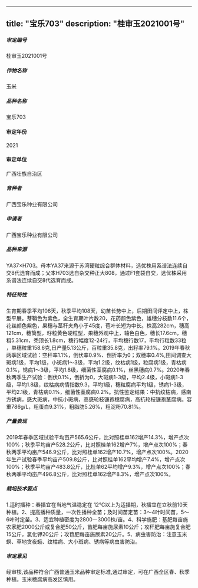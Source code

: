 
---
title: "宝乐703"
description: "桂审玉2021001号"
---
##### 审定编号 
桂审玉2021001号

##### 作物名称
玉米

##### 品种名称
宝乐703

#### 审定年份
2021	

#### 审定单位
广西壮族自治区

##### 育种者
广西宝乐种业有限公司

##### 申请者
广西宝乐种业有限公司

##### 品种来源
YA37×H703。母本YA37来源于苏湾硬粒综合群体材料，选优株用系谱法连续自交8代选育而成；父本H703选自杂交种正大808，通过F1套袋自交，选优株采用系谱法连续自交8代选育而成。

##### 特征特性
生育期春季平均106天，秋季平均108天，幼苗长势中上，后期田间评定中上，株型平展。芽鞘色为紫色，全生育期叶片数20，花药颜色紫色，雄穗分枝数11.6个，花丝颜色紫色，果穗与茎秆夹角小于45度，苞叶长短为中长。株高282cm，穗高121cm，穗筒型，籽粒黄色硬粒型，果穗外观中上，轴色白色，穗长17.6cm，穗粗5.31cm，秃顶长1.8cm，穗行幅度12-24行，平均穗行数17，平均行粒数33粒 ，单穗粒重158.6克,日产量5.13公斤，百粒重35.8克，出籽率79.1%。2019年春秋两季区域试验：空秆率1.1%，倒伏率0.9%、倒折率为0；双穗率0.4%,田间调查大斑病1级，平均1级，小斑病1～3级，平均1.2级，纹枯病1级，粒腐病1级，青枯病0.1%，锈病1～3级，平均1.8级，细菌性茎腐病0.1%，丝黑穗病0.7%。2020年春秋两季生产试验：倒伏0.1%，倒折为0，大斑病1-3级，平均2.4级，小斑病1-3级，平均1.8级，纹枯病病情指数9.3，平均1级，穗粒腐病平均1级，锈病1-3级，平均2.1级，青枯病0.1%，细菌性茎腐病0.2%。抗性鉴定结果：中抗纹枯病，感南方锈病，感大斑病，中抗小斑病，高感轮枝镰孢穗腐病，高抗轮枝镰孢茎腐病。容重786g/L，粗蛋白9.31%，粗脂肪5.26%，粗淀粉70.81%。

##### 产量表现
2019年春季区域试验平均亩产565.6公斤，比对照桂单162增产14.3%，增产点次100%；秋季平均亩产528.2公斤，比对照桂单162增产7%，增产点次100%；春秋两季平均亩产546.9公斤，比对照桂单162增产10.7%，增产点次100%。2020年生产试验春季平均亩产509.8公斤，比对照桂单162平均增产7.4%，增产点次100%；秋季平均亩产483.8公斤，比桂单62平均增产9.3%，增产点次100%；春秋两季平均亩产496.8公斤，比对照桂单162增产8.3%，增产点次100%。

##### 栽培技术要点
1.适时播种：春播宜在当地气温稳定在 12℃以上为适播期，秋播宜在立秋前10天种植。2、提高播种质量，一次性播种全苗；及时间苗定苗：3～4叶时间苗，5～6叶时定苗。3、适宜种植密度为2800－3000株/亩。4、科学施肥：基肥每亩施农家肥2000公斤或复合肥50公斤，苗肥每亩施尿素10公斤；攻秆肥每亩施复合肥15公斤，氯化钾20公斤；攻苞肥每亩施尿素20公斤。5、病虫害防治：注意玉米螟、草地贪夜蛾、纹枯病、大小斑病、锈病等病虫害防治。

##### 审定意见
经审核,该品种符合广西普通玉米品种审定标准,通过审定，可在广西全区春、秋季种植。玉米穗腐病高发区慎用。


